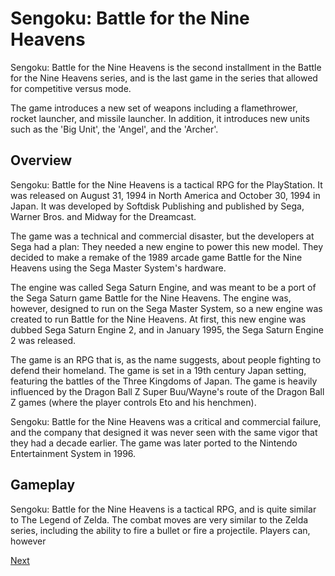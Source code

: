 # Sengoku: Battle for the Nine Heavens

Sengoku: Battle for the Nine Heavens is the second installment in the Battle for the Nine Heavens series, and is the last game in the series that allowed for competitive versus mode.

The game introduces a new set of weapons including a flamethrower, rocket launcher, and missile launcher. In addition, it introduces new units such as the 'Big Unit', the 'Angel', and the 'Archer'.

## Overview

Sengoku: Battle for the Nine Heavens is a tactical RPG for the PlayStation. It was released on August 31, 1994 in North America and October 30, 1994 in Japan. It was developed by Softdisk Publishing and published by Sega, Warner Bros. and Midway for the Dreamcast.

The game was a technical and commercial disaster, but the developers at Sega had a plan: They needed a new engine to power this new model. They decided to make a remake of the 1989 arcade game Battle for the Nine Heavens using the Sega Master System's hardware.

The engine was called Sega Saturn Engine, and was meant to be a port of the Sega Saturn game Battle for the Nine Heavens. The engine was, however, designed to run on the Sega Master System, so a new engine was created to run Battle for the Nine Heavens. At first, this new engine was dubbed Sega Saturn Engine 2, and in January 1995, the Sega Saturn Engine 2 was released.

The game is an RPG that is, as the name suggests, about people fighting to defend their homeland. The game is set in a 19th century Japan setting, featuring the battles of the Three Kingdoms of Japan. The game is heavily influenced by the Dragon Ball Z Super Buu/Wayne's route of the Dragon Ball Z games (where the player controls Eto and his henchmen).

Sengoku: Battle for the Nine Heavens was a critical and commercial failure, and the company that designed it was never seen with the same vigor that they had a decade earlier. The game was later ported to the Nintendo Entertainment System in 1996.

## Gameplay

Sengoku: Battle for the Nine Heavens is a tactical RPG, and is quite similar to The Legend of Zelda. The combat moves are very similar to the Zelda series, including the ability to fire a bullet or fire a projectile. Players can, however

[Next](068.md)